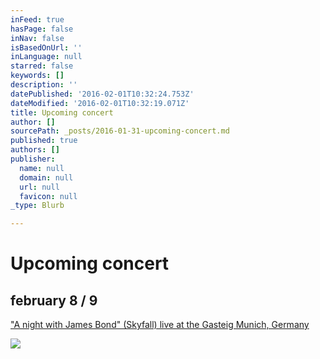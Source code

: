 ```yaml
---
inFeed: true
hasPage: false
inNav: false
isBasedOnUrl: ''
inLanguage: null
starred: false
keywords: []
description: ''
datePublished: '2016-02-01T10:32:24.753Z'
dateModified: '2016-02-01T10:32:19.071Z'
title: Upcoming concert
author: []
sourcePath: _posts/2016-01-31-upcoming-concert.md
published: true
authors: []
publisher:
  name: null
  domain: null
  url: null
  favicon: null
_type: Blurb

---
```

# Upcoming concert

## february 8 / 9

["A night with James Bond" (Skyfall) live at the Gasteig Munich, Germany][0]

[][0][][0]
![](https://s3-us-west-2.amazonaws.com/the-grid-img/p/22b7fac081dba621058439ae7413b7a2194391c7.jpg)

[0]: http://www.muenchenevent.de/veranstaltungen/Eine_Nacht_mit_James_Bond-3431.html#__utma=239463644.2018674490.1454261112.1454261112.1454261112.1&__utmb=239463644.9.8.1454261353037&__utmc=239463644&__utmx=-&__utmz=239463644.1454261112.1.1.utmcsr=google|utmccn=%28organic%29|utmcmd=organic|utmctr=%28not%20provided%29&__utmv=-&__utmk=68615506